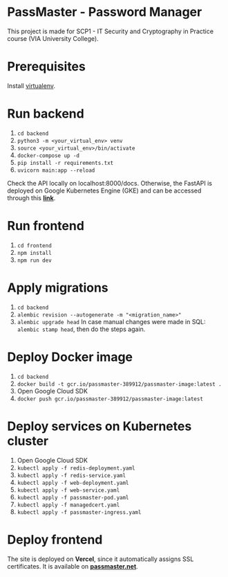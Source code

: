 # PassMaster - Password Manager
This project is made for SCP1 - IT Security and Cryptography in Practice course (VIA University College).

# Prerequisites 
Install [virtualenv](https://virtualenv.pypa.io/en/latest/installation.html).

# Run backend
1. `cd backend`
2. `python3 -m <your_virtual_env> venv`
3. `source <your_virtual_env>/bin/activate`
4. `docker-compose up -d`
5. `pip install -r requirements.txt`
6. `uvicorn main:app --reload`

Check the API locally on localhost:8000/docs.
Otherwise, the FastAPI is deployed on Google Kubernetes Engine (GKE) and can be accessed through this **[link](http://35.228.112.224:8000/docs)**.

# Run frontend
1. `cd frontend`
2. `npm install`
3. `npm run dev`

# Apply migrations
1. `cd backend`
2. `alembic revision --autogenerate -m "<migration_name>"`
3. `alembic upgrade head`
In case manual changes were made in SQL: `alembic stamp head`, then do the steps again.

# Deploy Docker image
1. `cd backend`
2. `docker build -t gcr.io/passmaster-389912/passmaster-image:latest .`
3. Open Google Cloud SDK
4. `docker push gcr.io/passmaster-389912/passmaster-image:latest`

# Deploy services on Kubernetes cluster
1. Open Google Cloud SDK
2. `kubectl apply -f redis-deployment.yaml`
3. `kubectl apply -f redis-service.yaml`
4. `kubectl apply -f web-deployment.yaml`
5. `kubectl apply -f web-service.yaml`
6. `kubectl apply -f passmaster-pod.yaml`
7. `kubectl apply -f managedcert.yaml`
8. `kubectl apply -f passmaster-ingress.yaml`

# Deploy frontend
The site is deployed on **Vercel**, since it automatically assigns SSL certificates. It is available on **[passmaster.net](https://passmaster.net/)**.